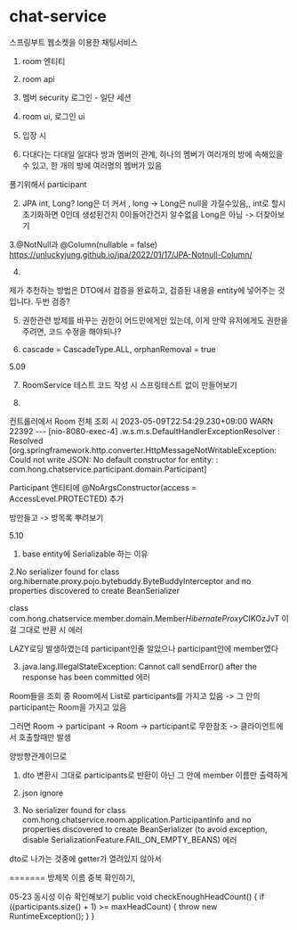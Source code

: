 # chat-service
스프링부트 웹소켓을 이용한 채팅서비스



1. room 엔티티
2. room api
3. 멤버 security 로그인 - 일단 세션
4. room ui, 로그인 ui
5. 입장 시 

1. 다대다는 다대일 일대다
방과 멤버의 관계,  하나의 멤버가 여러개의 방에 속해있을 수 있고, 한 개의 방에 여러명의 멤버가 있음

풀기위해서 participant 

2. JPA int, Long?
long은 더 커서 , long -> Long은 null을 가질수있음,, int로 할시 초기화하면 0인데 생성된건지 0이들어간건지 알수없음
Long은 아님 -> 더찾아보기

3.@NotNull과 @Column(nullable = false) 
https://unluckyjung.github.io/jpa/2022/01/17/JPA-Notnull-Column/

4.
제가 추천하는 방법은 DTO에서 검증을 완료하고, 검증된 내용을 entity에 넣어주는 것입니다.
두번 검증?

5. 권한관련
방제를 바꾸는 권한이 어드민에게만 있는데, 이게 만약 유저에게도 권한을 주려면, 코드 수정을 해야되나?

6. cascade = CascadeType.ALL, orphanRemoval = true

5.09

7. RoomService 테스트 코드 작성 시 스프링테스트 없이 만들어보기

8. 
컨트롤러에서 Room 전체 조회 시
2023-05-09T22:54:29.230+09:00  WARN 22392 --- [nio-8080-exec-4] .w.s.m.s.DefaultHandlerExceptionResolver : Resolved [org.springframework.http.converter.HttpMessageNotWritableException: Could not write JSON: No default constructor for entity:  : com.hong.chatservice.participant.domain.Participant]

Participant 엔티티에
@NoArgsConstructor(access = AccessLevel.PROTECTED)
추가

방만들고 -> 방목록 뿌려보기

5.10

1. base entity에 Serializable 하는 이유

2.No serializer found for class org.hibernate.proxy.pojo.bytebuddy.ByteBuddyInterceptor and no properties discovered to create BeanSerializer

 class com.hong.chatservice.member.domain.Member$HibernateProxy$CIKOzJvT
이걸 그대로 반환 시 에러

LAZY로딩 발생하였는데 participant인줄 알았으나 participant안에 member였다

3. java.lang.IllegalStateException: Cannot call sendError() after the response has been committed 에러

Room들을 조회 중
Room에서 List로 participants를 가지고 있음 -> 그 안의 participant는 Room을 가지고 있음

그러면 Room -> participant -> Room -> participant로 무한참조 -> 클라이언트에서 호출할때만 발생

양방향관계이므로

1. dto 변환시 그대로 participants로 반환이 아닌 그 안에 member 이름만 출력하게
2. json ignore



3. No serializer found for class com.hong.chatservice.room.application.ParticipantInfo and no properties discovered to create BeanSerializer (to avoid exception, disable SerializationFeature.FAIL_ON_EMPTY_BEANS)  에러

dto로 나가는 것중에 getter가 열려있지 않아서


=======
방제목 이름 중복 확인하기,


05-23
동시성 이슈 확인해보기
    public void checkEnoughHeadCount() {
        if ((participants.size() + 1) >= maxHeadCount) {
            throw new RuntimeException();
        }
    }
